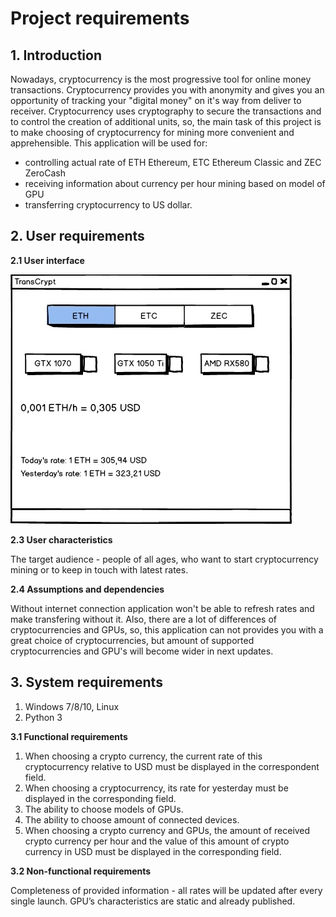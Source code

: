 # **Project requirements**

## **1. Introduction**

Nowadays, cryptocurrency is the most progressive tool for online money transactions. Cryptocurrency provides you with anonymity and gives you an opportunity of tracking your "digital money" on it's way from deliver to receiver. 
Cryptocurrency uses cryptography to secure the transactions and to control the creation of additional units, so, the main task of this project is to make choosing of cryptocurrency for mining more convenient and apprehensible.
This application will be used for:
* controlling actual rate of ETH Ethereum, ETC Ethereum Classic and ZEC ZeroCash
* receiving information about currency per hour mining based on model of GPU
* transferring cryptocurrency to US dollar.  


## **2. User requirements**

**2.1 User interface**

![interface](https://github.com/YevgeniMakarovich/TransCrypt/blob/master/Images/Mockups/Mockup.jpg "Interface")

**2.3 User characteristics**

The target audience - people of all ages, who want to start cryptocurrency mining or to keep in touch with latest rates.

**2.4 Assumptions and dependencies**

Without internet connection application won't be able to refresh rates and make transfering without it. Also, there are a lot of differences of cryptocurrencies and GPUs, so, this application can not provides you with a great choice of cryptocurrencies, but amount of supported cryptocurrencies and GPU's will become wider in next updates.


## **3. System requirements**

1. Windows 7/8/10, Linux
2. Python 3



**3.1 Functional requirements**

1. When choosing a crypto currency, the current rate of this cryptocurrency relative to USD must be displayed in the correspondent field.
2. When choosing a cryptocurrency, its rate for yesterday must be displayed in the corresponding field.
3. The ability to choose models of GPUs.
4. The ability to choose amount of connected devices.
5. When choosing a crypto currency and GPUs, the amount of received crypto currency per hour and the value of this amount of crypto currency in USD must be displayed in the corresponding field.

**3.2 Non-functional requirements**

Completeness of provided information - all rates will be updated after every single launch. GPU’s characteristics are static and already published.

